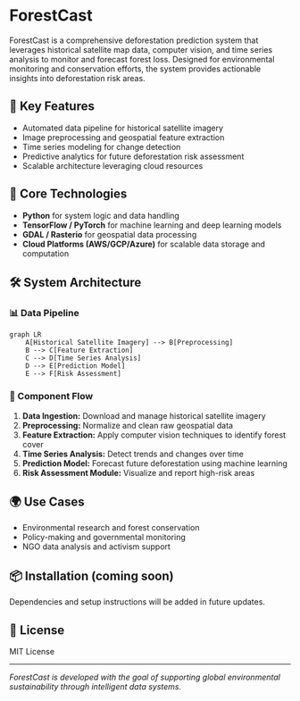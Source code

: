 # ForestCast

ForestCast is a comprehensive deforestation prediction system that leverages historical satellite map data, computer vision, and time series analysis to monitor and forecast forest loss. Designed for environmental monitoring and conservation efforts, the system provides actionable insights into deforestation risk areas.

## 🚀 Key Features

- Automated data pipeline for historical satellite imagery
- Image preprocessing and geospatial feature extraction
- Time series modeling for change detection
- Predictive analytics for future deforestation risk assessment
- Scalable architecture leveraging cloud resources

## 🧠 Core Technologies

- **Python** for system logic and data handling
- **TensorFlow / PyTorch** for machine learning and deep learning models
- **GDAL / Rasterio** for geospatial data processing
- **Cloud Platforms (AWS/GCP/Azure)** for scalable data storage and computation

## 🛠️ System Architecture

### 📊 Data Pipeline

```mermaid
graph LR
    A[Historical Satellite Imagery] --> B[Preprocessing]
    B --> C[Feature Extraction]
    C --> D[Time Series Analysis]
    D --> E[Prediction Model]
    E --> F[Risk Assessment]
````

### 🔧 Component Flow

1. **Data Ingestion:** Download and manage historical satellite imagery
2. **Preprocessing:** Normalize and clean raw geospatial data
3. **Feature Extraction:** Apply computer vision techniques to identify forest cover
4. **Time Series Analysis:** Detect trends and changes over time
5. **Prediction Model:** Forecast future deforestation using machine learning
6. **Risk Assessment Module:** Visualize and report high-risk areas

## 🌍 Use Cases

* Environmental research and forest conservation
* Policy-making and governmental monitoring
* NGO data analysis and activism support

## 📦 Installation (coming soon)

Dependencies and setup instructions will be added in future updates.

## 📄 License

MIT License

---

*ForestCast is developed with the goal of supporting global environmental sustainability through intelligent data systems.*
